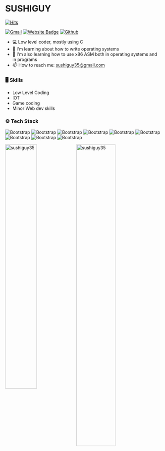 # SUSHIGUY

[![Hits](https://hits.seeyoufarm.com/api/count/incr/badge.svg?url=https%3A%2F%2Fgithub.com%2Fsushiguy35%2Fsushiguy35&count_bg=%2379C83D&title_bg=%23555555&icon=&icon_color=%23E7E7E7&title=Profile+Views&edge_flat=false)](https://hits.seeyoufarm.com)



[![Gmail](https://img.shields.io/badge/-Gmail-c14438?style=flat&logo=Gmail&logoColor=white)](mailto:sushiguy35@gmail.com)
[![Website Badge](https://img.shields.io/badge/-Website-c14438?style=flat&logo=Google-Chrome&logoColor=white&link=sushiguy35.github.io)](sushiguy35.github.io)
[![Github](https://img.shields.io/github/followers/sushiguy35?label=Follow&style=social)](https://github.com/sushiguy35)

- 💻 Low level coder, mostly using C
- 🤔 I'm learning about how to write operating systems
- 🌱 I'm also learning how to use x86 ASM both in operating systems and in programs
- 📫 How to reach me: sushiguy35@gmail.com


### 🖥 Skills

- Low Level Coding
- IOT
- Game coding
- Minor Web dev skills
### ⚙️ Tech Stack

![Bootstrap](https://img.shields.io/badge/-NeoVim-05122A?style=flat-square&logo=NeoVim&color=353535) ![Bootstrap](https://img.shields.io/badge/-C-05122A?style=flat-square&logo=C&color=353535) ![Bootstrap](https://img.shields.io/badge/-C%2B%2B-05122A?style=flat-square&logo=C++&color=353535) ![Bootstrap](https://img.shields.io/badge/-Assembly-05122A?style=flat-square&logo=Assembly&color=353535) ![Bootstrap](https://img.shields.io/badge/-Typescript-05122A?style=flat-square&logo=Typescript&color=353535) ![Bootstrap](https://img.shields.io/badge/-Three.js-05122A?style=flat-square&logo=Three.js&color=353535) ![Bootstrap](https://img.shields.io/badge/-SDL2-05122A?style=flat-square&logo=SDL2&color=353535) ![Bootstrap](https://img.shields.io/badge/-Scratch-05122A?style=flat-square&logo=Scratch&color=353535) ![Bootstrap](https://img.shields.io/badge/-React-native-05122A?style=flat-square&logo=React-native&color=353535)

<div>
  <img width="45%" align="left" src="https://github-readme-stats.vercel.app/api/top-langs?username=sushiguy35&show_icons=true&locale=en&layout=compact" alt="sushiguy35" />
  <img width="50%"  src="https://github-readme-streak-stats.herokuapp.com/?user=sushiguy35&" alt="sushiguy35" />
</div>
